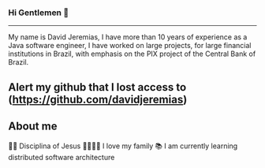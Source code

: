 ### Hi Gentlemen 👋
______________________________________________________________________________________

My name is David Jeremias, I have more than 10 years of experience as a Java software engineer, I have worked on large projects, for large financial institutions in Brazil, with emphasis on the PIX project of the Central Bank of Brazil.

## Alert my github that I lost access to (https://github.com/davidjeremias)

## About me

  🙌🏻 Disciplina of Jesus
  👨‍👩‍👧‍👦 I love my family
  📚 I am currently learning distributed software architecture

